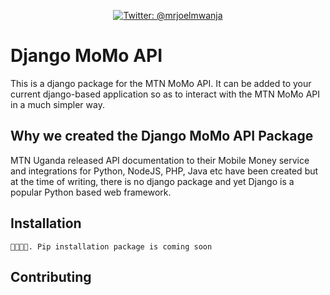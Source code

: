 <p align="center">
    <a href="https://twitter.com/mrjoelmwanja">
        <img src="https://img.shields.io/badge/Contact-@mrjoelmwanja-brightgreen.svg?style=flat" alt="Twitter: @mrjoelmwanja" />
    </a>
</p>

# Django MoMo API 
This is a django package for the MTN MoMo API. It can be added to your current django-based application so as to interact with the MTN MoMo API in a much simpler way. 

## Why we created the Django MoMo API Package
MTN Uganda released API documentation to their Mobile Money service and integrations for Python, NodeJS, PHP, Java etc have been created but at the time of writing, there is no django package and yet Django is a popular Python based web framework. 

## Installation
```
🙈🙈🙈🙈. Pip installation package is coming soon 
```

## Contributing 
